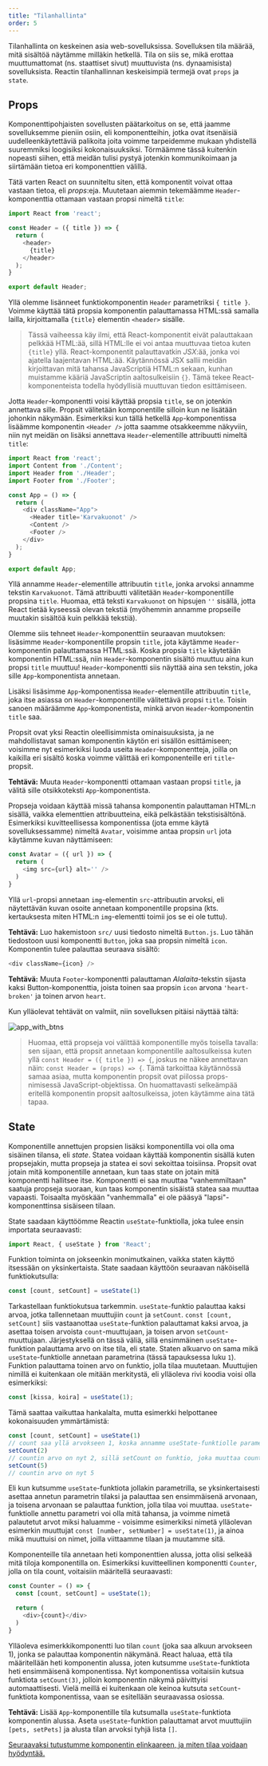 ```yaml
---
title: "Tilanhallinta"
order: 5
---
```


Tilanhallinta on keskeinen asia web-sovelluksissa. Sovelluksen tila määrää, mitä sisältöä näytämme milläkin hetkellä. Tila on siis se, mikä erottaa muuttumattomat (ns. staattiset sivut) muuttuvista (ns. dynaamisista) sovelluksista. Reactin tilanhallinnan keskeisimpiä termejä ovat `props` ja `state`. 

## Props
Komponenttipohjaisten sovellusten päätarkoitus on se, että jaamme sovelluksemme pieniin osiin, eli komponentteihin, jotka ovat itsenäisiä uudelleenkäytettäviä palikoita joita voimme tarpeidemme mukaan yhdistellä suuremmiksi loogisiksi kokonaisuuksiksi. Törmäämme tässä kuitenkin nopeasti siihen, että meidän tulisi pystyä jotenkin kommunikoimaan ja siirtämään tietoa eri komponenttien välillä.

Tätä varten React on suunniteltu siten, että komponentit voivat ottaa vastaan tietoa, eli _props_:eja. Muutetaan aiemmin tekemäämme `Header`-komponenttia ottamaan vastaan propsi nimeltä `title`:
```js
import React from 'react';

const Header = ({ title }) => {
  return (
    <header>
      {title}
    </header>
  );
}

export default Header;
```

Yllä olemme lisänneet funktiokomponentin `Header` parametriksi `{ title }`. Voimme käyttää tätä propsia komponentin palauttamassa HTML:ssä samalla lailla, kirjoittamalla `{title}` elementin `<header>` sisälle.
> Tässä vaiheessa käy ilmi, että React-komponentit eivät palauttakaan pelkkää HTML:ää, sillä HTML:lle ei voi antaa muuttuvaa tietoa kuten `{title}` yllä. React-komponentit palauttavatkin _JSX_:ää, jonka voi ajatella laajentavan HTML:ää. Käytännössä JSX sallii meidän kirjoittavan mitä tahansa JavaScriptiä HTML:n sekaan, kunhan muistamme kääriä JavaScriptin aaltosulkeisiin `{}`. Tämä tekee React-komponenteista todella hyödyllisiä muuttuvan tiedon esittämiseen.

Jotta `Header`-komponentti voisi käyttää propsia `title`, se on jotenkin annettava sille. Propsit välitetään komponentille silloin kun ne lisätään johonkin näkymään. Esimerkiksi kun tällä hetkellä `App`-komponentissa lisäämme komponentin `<Header />` jotta saamme otsakkeemme näkyviin, niin nyt meidän on lisäksi annettava `Header`-elementille attribuutti nimeltä `title`:
```js
import React from 'react';
import Content from './Content';
import Header from './Header';
import Footer from './Footer';

const App = () => {
  return (
    <div className="App">
      <Header title='Karvakuonot' />
      <Content />
      <Footer />
    </div>
  );
}

export default App;
```
Yllä annamme `Header`-elementille attribuutin `title`, jonka arvoksi annamme tekstin `Karvakuonot`. Tämä attribuutti välitetään `Header`-komponentille propsina `title`. Huomaa, että teksti `Karvakuonot` on hipsujen `''` sisällä, jotta React tietää kyseessä olevan tekstiä (myöhemmin annamme propseille muutakin sisältöä kuin pelkkää tekstiä).

Olemme siis tehneet `Header`-komponenttiin seuraavan muutoksen: lisäsimme `Header`-komponentille propsin `title`, jota käytämme `Header`-komponentin palauttamassa HTML:ssä. Koska propsia `title` käytetään komponentin HTML:ssä, niin `Header`-komponentin sisältö muuttuu aina kun propsi `title` muuttuu! `Header`-komponentti siis näyttää aina sen tekstin, joka sille `App`-komponentista annetaan.

Lisäksi lisäsimme `App`-komponentissa `Header`-elementille attribuutin `title`, joka itse asiassa on `Header`-komponentille välitettävä propsi `title`. Toisin sanoen määräämme `App`-komponentista, minkä arvon `Header`-komponentin `title` saa.

Propsit ovat yksi Reactin oleellisimmista ominaisuuksista, ja ne mahdollistavat saman komponentin käytön eri sisällön esittämiseen; voisimme nyt esimerkiksi luoda useita `Header`-komponentteja, joilla on kaikilla eri sisältö koska voimme välittää eri komponenteille eri `title`-propsit.

**Tehtävä:** Muuta `Header`-komponentti ottamaan vastaan propsi `title`, ja välitä sille otsikkoteksti `App`-komponentista.

Propseja voidaan käyttää missä tahansa komponentin palauttaman HTML:n sisällä, vaikka elementtien attribuutteina, eikä pelkästään tekstisisältönä. Esimerkiksi kuvitteellisessa komponentissa (jota emme käytä sovelluksessamme) nimeltä `Avatar`, voisimme antaa propsin `url` jota käytämme kuvan näyttämiseen:
```js
const Avatar = ({ url }) => {
  return (
    <img src={url} alt='' />
  )
}
```
Yllä `url`-propsi annetaan `img`-elementin `src`-attribuutin arvoksi, eli näytettävän kuvan osoite annetaan komponentille propsina (kts. kertauksesta miten HTML:n `img`-elementti toimii jos se ei ole tuttu).

**Tehtävä:** Luo hakemistoon `src/` uusi tiedosto nimeltä `Button.js`. Luo tähän tiedostoon uusi komponentti `Button`, joka saa propsin nimeltä `icon`. Komponentin tulee palauttaa seuraava sisältö:
```js
<div className={icon} />
```

**Tehtävä:** Muuta `Footer`-komponentti palauttaman _Alalaita_-tekstin sijasta kaksi Button-komponenttia, joista toinen saa propsin `icon` arvona `'heart-broken'` ja toinen arvon `heart`.

Kun ylläolevat tehtävät on valmiit, niin sovelluksen pitäisi näyttää tältä:

![app_with_btns](../images/app-with-btns.png)


> Huomaa, että propseja voi välittää komponentille myös toisella tavalla: sen sijaan, että propsit annetaan komponentille aaltosulkeissa kuten yllä `const Header = ({ title }) => {`, joskus ne näkee annettavan näin: `const Header = (props) => {`. Tämä tarkoittaa käytännössä samaa asiaa, mutta komponentin propsit ovat piilossa props-nimisessä JavaScript-objektissa. On huomattavasti selkeämpää eritellä komponentin propsit aaltosulkeissa, joten käytämme aina tätä tapaa. 

## State
Komponentille annettujen propsien lisäksi komponentilla voi olla oma sisäinen tilansa, eli _state_. Statea voidaan käyttää komponentin sisällä kuten propsejakin, mutta propseja ja statea ei sovi sekoittaa toisiinsa. Propsit ovat jotain mitä komponentille annetaan, kun taas state on jotain mitä komponentti hallitsee itse. Komponentti ei saa muuttaa "vanhemmiltaan" saatuja propseja suoraan, kun taas komponentin sisäistä statea saa muuttaa vapaasti. Toisaalta myöskään "vanhemmalla" ei ole pääsyä "lapsi"-komponenttinsa sisäiseen tilaan.

State saadaan käyttöömme Reactin `useState`-funktiolla, joka tulee ensin importata seuraavasti:

```js
import React, { useState } from 'React';
```

Funktion toiminta on jokseenkin monimutkainen, vaikka staten käyttö itsessään on yksinkertaista. State saadaan käyttöön seuraavan näköisellä funktiokutsulla:
```js
const [count, setCount] = useState(1)
```

Tarkastellaan funktiokutsua tarkemmin. `useState`-funktio palauttaa kaksi arvoa, jotka tallennetaan muuttujiin `count` ja `setCount`. `const [count, setCount]` siis vastaanottaa `useState`-funktion palauttamat kaksi arvoa, ja asettaa toisen arvoista `count`-muuttujaan, ja toisen arvon `setCount`-muuttujaan. Järjestyksellä on tässä väliä, sillä ensimmäinen `useState`-funktion palauttama arvo on itse tila, eli state. Staten alkuarvo on sama mikä `useState`-funktiolle annetaan parametrina (tässä tapauksessa luku `1`). Funktion palauttama toinen arvo on funktio, jolla tilaa muutetaan. Muuttujien nimillä ei kuitenkaan ole mitään merkitystä, eli ylläoleva rivi koodia voisi olla esimerkiksi:

```js
const [kissa, koira] = useState(1);
```

Tämä saattaa vaikuttaa hankalalta, mutta esimerkki helpottanee kokonaisuuden ymmärtämistä:
```js
const [count, setCount] = useState(1)
// count saa yllä arvokseen 1, koska annamme useState-funktiolle parametrin 1
setCount(2)
// countin arvo on nyt 2, sillä setCount on funktio, joka muuttaa countin arvoa
setCount(5)
// countin arvo on nyt 5
```

Eli kun kutsumme `useState`-funktiota jollakin parametrilla, se yksinkertaisesti asettaa annetun parametrin tilaksi ja palauttaa sen ensimmäisenä arvonaan, ja toisena arvonaan se palauttaa funktion, jolla tilaa voi muuttaa. `useState`-funktiolle annettu parametri voi olla mitä tahansa, ja voimme nimetä palautetut arvot miksi haluamme - voisimme esimerkiksi nimetä ylläolevan esimerkin muuttujat `const [number, setNumber] = useState(1)`, ja ainoa mikä muuttuisi on nimet, joilla viittaamme tilaan ja muutamme sitä.

Komponenteille tila annetaan heti komponenttien alussa, jotta olisi selkeää mitä tiloja komponentilla on. Esimerkiksi kuvitteellinen komponentti `Counter`, jolla on tila count, voitaisiin määritellä seuraavasti:
```js
const Counter = () => {
  const [count, setCount] = useState(1);

  return (
    <div>{count}</div>
  ) 
}
```
Ylläoleva esimerkkikomponentti luo tilan `count` (joka saa alkuun arvokseen 1), jonka se palauttaa komponentin näkymänä. React haluaa, että tila määritellään heti komponentin alussa, joten kutsumme `useState`-funktiota heti ensimmäisenä komponentissa. Nyt komponentissa voitaisiin kutsua funktiota `setCount(3)`, jolloin komponentin näkymä päivittyisi automaattisesti. Vielä meillä ei kuitenkaan ole keinoa kutsuta `setCount`-funktiota komponentissa, vaan se esitellään seuraavassa osiossa.

**Tehtävä:** Lisää `App`-komponentille tila kutsumalla `useState`-funktiota komponentin alussa. Aseta `useState`-funktion palauttamat arvot muuttujiin `[pets, setPets]` ja alusta tilan arvoksi tyhjä lista `[]`.

[Seuraavaksi tutustumme komponentin elinkaareen, ja miten tilaa voidaan hyödyntää.](https://codento.github.io/react-workshop-2/elinkaari/)